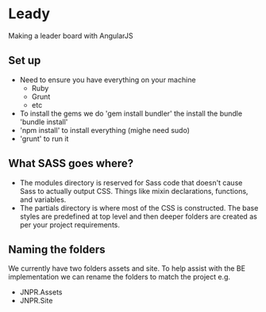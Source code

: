 Leady
====

Making a leader board with AngularJS

## Set up
- Need to ensure you have everything on your machine
	- Ruby 
	- Grunt
	- etc
- To install the gems we do 'gem install bundler' the install the bundle 'bundle install'
- 'npm install' to install everything (mighe need sudo)
- 'grunt' to run it


## What SASS goes where?
- The modules directory is reserved for Sass code that doesn't cause Sass to actually output CSS. Things like mixin declarations, functions, and variables.
- The partials directory is where most of the CSS is constructed. The base styles are predefined at top level and then deeper folders are created as per your project requirements.

 
## Naming the folders
We currently have two folders assets and site. 
To help assist with the BE implementation we can rename the folders to match the project e.g.

- JNPR.Assets
- JNPR.Site


